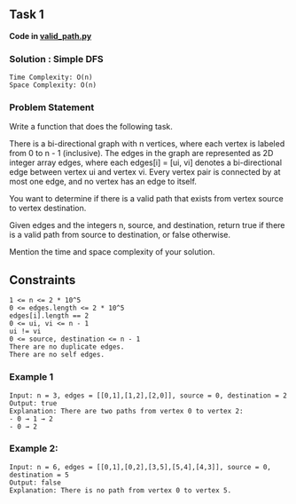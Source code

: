 ## Task 1

**Code in [valid_path.py](valid_path.py)**

### Solution : Simple DFS

````
Time Complexity: O(n) 
Space Complexity: O(n)
````

### Problem Statement

Write a function that does the following task.

There is a bi-directional graph with n vertices, where each vertex is labeled from 0 to n - 1 (inclusive). The edges in the graph are represented as 2D integer array edges, where each edges[i] = [ui, vi] denotes a bi-directional edge between vertex ui and vertex vi. Every vertex pair is connected by at most one edge, and no vertex has an edge to itself.

You want to determine if there is a valid path that exists from vertex source to vertex destination.

Given edges and the integers n, source, and destination, return true if there is a valid path from source to destination, or false otherwise.

Mention the time and space complexity of your solution.

## Constraints
````
1 <= n <= 2 * 10^5
0 <= edges.length <= 2 * 10^5
edges[i].length == 2
0 <= ui, vi <= n - 1
ui != vi
0 <= source, destination <= n - 1
There are no duplicate edges.
There are no self edges.
````
### Example 1

```
Input: n = 3, edges = [[0,1],[1,2],[2,0]], source = 0, destination = 2
Output: true
Explanation: There are two paths from vertex 0 to vertex 2:
- 0 → 1 → 2
- 0 → 2
```

### Example 2:

```
Input: n = 6, edges = [[0,1],[0,2],[3,5],[5,4],[4,3]], source = 0, destination = 5
Output: false
Explanation: There is no path from vertex 0 to vertex 5.
```

